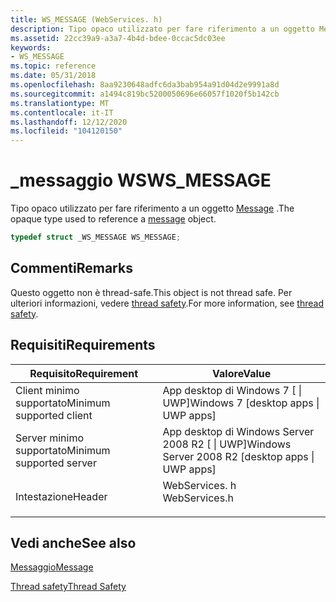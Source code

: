 ```yaml
---
title: WS_MESSAGE (WebServices. h)
description: Tipo opaco utilizzato per fare riferimento a un oggetto Message.
ms.assetid: 22cc39a9-a3a7-4b4d-bdee-0ccac5dc03ee
keywords:
- WS_MESSAGE
ms.topic: reference
ms.date: 05/31/2018
ms.openlocfilehash: 8aa9230648adfc6da3bab954a91d04d2e9991a8d
ms.sourcegitcommit: a1494c819bc5200050696e66057f1020f5b142cb
ms.translationtype: MT
ms.contentlocale: it-IT
ms.lasthandoff: 12/12/2020
ms.locfileid: "104120150"
---
```

# <a name="ws_message"></a><span data-ttu-id="ac2d3-104">\_messaggio WS</span><span class="sxs-lookup"><span data-stu-id="ac2d3-104">WS\_MESSAGE</span></span>

<span data-ttu-id="ac2d3-105">Tipo opaco utilizzato per fare riferimento a un oggetto [Message](message.md) .</span><span class="sxs-lookup"><span data-stu-id="ac2d3-105">The opaque type used to reference a [message](message.md) object.</span></span>


```C++
typedef struct _WS_MESSAGE WS_MESSAGE;
```



## <a name="remarks"></a><span data-ttu-id="ac2d3-106">Commenti</span><span class="sxs-lookup"><span data-stu-id="ac2d3-106">Remarks</span></span>

<span data-ttu-id="ac2d3-107">Questo oggetto non è thread-safe.</span><span class="sxs-lookup"><span data-stu-id="ac2d3-107">This object is not thread safe.</span></span> <span data-ttu-id="ac2d3-108">Per ulteriori informazioni, vedere [thread safety](thread-safety.md).</span><span class="sxs-lookup"><span data-stu-id="ac2d3-108">For more information, see [thread safety](thread-safety.md).</span></span>

## <a name="requirements"></a><span data-ttu-id="ac2d3-109">Requisiti</span><span class="sxs-lookup"><span data-stu-id="ac2d3-109">Requirements</span></span>



| <span data-ttu-id="ac2d3-110">Requisito</span><span class="sxs-lookup"><span data-stu-id="ac2d3-110">Requirement</span></span> | <span data-ttu-id="ac2d3-111">Valore</span><span class="sxs-lookup"><span data-stu-id="ac2d3-111">Value</span></span> |
|-------------------------------------|------------------------------------------------------------------------------------------|
| <span data-ttu-id="ac2d3-112">Client minimo supportato</span><span class="sxs-lookup"><span data-stu-id="ac2d3-112">Minimum supported client</span></span><br/> | <span data-ttu-id="ac2d3-113">App desktop di Windows 7 \[ \| UWP\]</span><span class="sxs-lookup"><span data-stu-id="ac2d3-113">Windows 7 \[desktop apps \| UWP apps\]</span></span><br/>                                        |
| <span data-ttu-id="ac2d3-114">Server minimo supportato</span><span class="sxs-lookup"><span data-stu-id="ac2d3-114">Minimum supported server</span></span><br/> | <span data-ttu-id="ac2d3-115">App desktop di Windows Server 2008 R2 \[ \| UWP\]</span><span class="sxs-lookup"><span data-stu-id="ac2d3-115">Windows Server 2008 R2 \[desktop apps \| UWP apps\]</span></span><br/>                           |
| <span data-ttu-id="ac2d3-116">Intestazione</span><span class="sxs-lookup"><span data-stu-id="ac2d3-116">Header</span></span><br/>                   | <dl> <span data-ttu-id="ac2d3-117"><dt>WebServices. h</dt></span><span class="sxs-lookup"><span data-stu-id="ac2d3-117"><dt>WebServices.h</dt></span></span> </dl> |



## <a name="see-also"></a><span data-ttu-id="ac2d3-118">Vedi anche</span><span class="sxs-lookup"><span data-stu-id="ac2d3-118">See also</span></span>

<dl> <dt>

[<span data-ttu-id="ac2d3-119">Messaggio</span><span class="sxs-lookup"><span data-stu-id="ac2d3-119">Message</span></span>](message.md)
</dt> <dt>

[<span data-ttu-id="ac2d3-120">Thread safety</span><span class="sxs-lookup"><span data-stu-id="ac2d3-120">Thread Safety</span></span>](thread-safety.md)
</dt> </dl>

 

 





